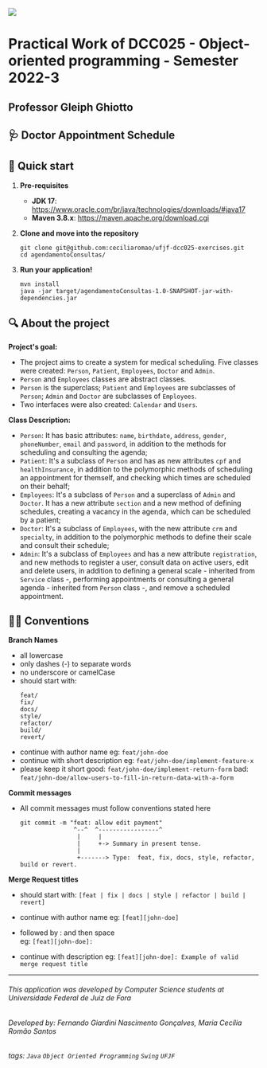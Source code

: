 ![](https://www.ufjf.br/wp-content/plugins/imgpgprinc_novo/arquivos/deptocomputacao/1.jpg)

# Practical Work of DCC025 - Object-oriented programming - Semester 2022-3
## Professor Gleiph Ghiotto

## 🩺 Doctor Appointment Schedule

## 🚀 Quick start

1.  **Pre-requisites**

    - **JDK 17**: https://www.oracle.com/br/java/technologies/downloads/#java17
    - **Maven 3.8.x**: https://maven.apache.org/download.cgi


1.  **Clone and move into the repository**

    ```shell
    git clone git@github.com:ceciliaromao/ufjf-dcc025-exercises.git
    cd agendamentoConsultas/
    ```
1.  **Run your application!**

    ```shell
    mvn install
    java -jar target/agendamentoConsultas-1.0-SNAPSHOT-jar-with-dependencies.jar
    ```

## 🔍 About the project

**Project's goal:**
- The project aims to create a system for medical scheduling. Five classes were created: `Person`, `Patient`, `Employees`, `Doctor` and `Admin`. 
- `Person` and `Employees` classes are abstract classes. 
- `Person` is the superclass; `Patient` and `Employees` are subclasses of `Person`; `Admin` and `Doctor` are subclasses of `Employees`.
- Two interfaces were also created: `Calendar` and `Users`.

**Class Description:**
- `Person`: It has basic attributes: `name`, `birthdate`, `address`, `gender`, `phoneNumber`, `email` and `password`, in addition to the methods for scheduling and consulting the agenda;
- `Patient`: It's a subclass of `Person` and has as new attributes `cpf` and `healthInsurance`, in addition to the polymorphic methods of scheduling an appointment for themself, and checking which times are scheduled on their behalf;
- `Employees`: It's a subclass of `Person` and a superclass of `Admin` and `Doctor`. It has a new attribute `section` and a new method of defining schedules, creating a vacancy in the agenda, which can be scheduled by a patient;
- `Doctor`: It's a subclass of `Employees`, with the new attribute `crm` and `specialty`, in addition to the polymorphic methods to define their scale and consult their schedule;
- `Admin`: It's a subclass of `Employees` and has a new attribute `registration`, and new methods to register a user, consult data on active users, edit and delete users, in addition to defining a general scale - inherited from `Service` class -, performing appointments or consulting a general agenda - inherited from `Person` class -, and remove a scheduled appointment.

## 👨‍💻 Conventions

**Branch Names**
  - all lowercase
  - only dashes (-) to separate words
  - no underscore or camelCase
  - should start with:
    ```
    feat/
    fix/
    docs/
    style/
    refactor/
    build/
    revert/
    ```
  - continue with author name
      eg: `feat/john-doe`
  - continue with short description
      eg: `feat/john-doe/implement-feature-x`
  - please keep it short
      good: `feat/john-doe/implement-return-form`
      bad: `feat/john-doe/allow-users-to-fill-in-return-data-with-a-form`

**Commit messages**
  - All commit messages must follow conventions stated here
    ```
    git commit -m "feat: allow edit payment"
                   ^--^  ^-----------------^
                    |     |
                    |     +-> Summary in present tense.
                    |
                    +-------> Type:  feat, fix, docs, style, refactor, build or revert.
    ``` 

**Merge Request titles**
  - should start with: `[feat | fix | docs | style | refactor | build | revert]`

  - continue with author name
    eg: `[feat][john-doe]`

  - followed by : and then space  
    eg: `[feat][john-doe]: `

  - continue with description
    eg: `[feat][john-doe]: Example of valid merge request title`



---
###### This application was developed by Computer Science students at Universidade Federal de Juiz de Fora
###### Developed by: Fernando Giardini Nascimento Gonçalves, Maria Cecília Romão Santos
###### tags: `Java` `Object Oriented Programming` `Swing` `UFJF`
